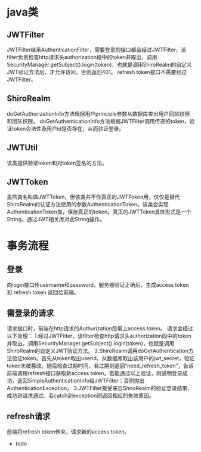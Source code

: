 # java类

## JWTFilter

JWTFilter继承AuthenticationFilter，需要登录的接口都会经过JWTFilter，该filter负责检查http请求头authorization段中的token并取出，调用SecurityManager.getSubject().login(token)，也就是调用ShiroRealm的自定义JWT验证方法后，才允许访问，否则返回401。
refresh token接口不需要经过JWTFilter。

## ShiroRealm

doGetAuthorizationInfo方法根据用户principle参数从数据库查出用户网站权限和团队权限。
doGetAuthenticationInfo方法根据JWTFilter调用传递的token，验证token合法性及用户id是否存在，从而验证登录。

## JWTUtil

该类提供验证token和对token签名的方法。

## JWTToken

虽然类名叫做JWTToken，但该类并不作真正的JWTToken用，仅仅是替代ShiroRealm的认证方法使用的参数AuthenticationToken。该类会实现AuthenticationToken类，保存真正的token。真正的JWTToken具体形式是一个String，通过JWT相关库对此String操作。

# 事务流程

## 登录

向login接口传username和password，服务器验证正确后，生成access token 和 refresh token 返回给前端。

## 需登录的请求

请求接口时，前端在http请求的Authurization段带上access token。
请求会经过以下处理：
1.经过JWTFilter，该filter检查http请求头authorization段中的token并取出，调用SecurityManager.getSubject().login(token)，也就是调用ShiroRealm的自定义JWT验证方法。
2.ShiroRealm调用doGetAuthentication方法验证token。首先从token取出userid，从数据库取出该用户的jwt_secret，验证token未被篡改。随后检查过期时间，若过期则返回“need_refresh_token”，告诉前端调用refresh接口获取新access token。若能通过以上验证，则说明登录成功，返回SimpleAuthenticationInfo给JWTFilter；否则抛出AuthenticationException。
3.JWTFilter接受来自ShiroRealm的验证登录结果，成功则请求通过。若catch到exception则返回相应的失败原因。

## refresh请求

前端将refresh token传来，请求新的access token。
- todo